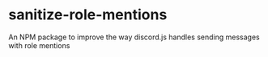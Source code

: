 # sanitize-role-mentions
An NPM package to improve the way discord.js handles sending messages with role mentions
